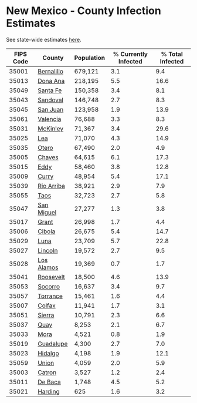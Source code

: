 # New Mexico - County Infection Estimates

See state-wide estimates [here](/infections/us-nm).

|   FIPS Code |                   County |   Population |   % Currently Infected |   % Total Infected |
|-------------|--------------------------|--------------|------------------------|--------------------|
|       35001 | [Bernalillo](bernalillo) |      679,121 |                    3.1 |                9.4 |
|       35013 |     [Dona Ana](dona-ana) |      218,195 |                    5.5 |               16.6 |
|       35049 |     [Santa Fe](santa-fe) |      150,358 |                    3.4 |                8.1 |
|       35043 |     [Sandoval](sandoval) |      146,748 |                    2.7 |                8.3 |
|       35045 |     [San Juan](san-juan) |      123,958 |                    1.9 |               13.9 |
|       35061 |     [Valencia](valencia) |       76,688 |                    3.3 |                8.3 |
|       35031 |     [McKinley](mckinley) |       71,367 |                    3.4 |               29.6 |
|       35025 |               [Lea](lea) |       71,070 |                    4.3 |               14.9 |
|       35035 |           [Otero](otero) |       67,490 |                    2.0 |                4.9 |
|       35005 |         [Chaves](chaves) |       64,615 |                    6.1 |               17.3 |
|       35015 |             [Eddy](eddy) |       58,460 |                    3.8 |               12.8 |
|       35009 |           [Curry](curry) |       48,954 |                    5.4 |               17.1 |
|       35039 | [Rio Arriba](rio-arriba) |       38,921 |                    2.9 |                7.9 |
|       35055 |             [Taos](taos) |       32,723 |                    2.7 |                5.8 |
|       35047 | [San Miguel](san-miguel) |       27,277 |                    1.3 |                3.8 |
|       35017 |           [Grant](grant) |       26,998 |                    1.7 |                4.4 |
|       35006 |         [Cibola](cibola) |       26,675 |                    5.4 |               14.7 |
|       35029 |             [Luna](luna) |       23,709 |                    5.7 |               22.8 |
|       35027 |       [Lincoln](lincoln) |       19,572 |                    2.7 |                9.5 |
|       35028 | [Los Alamos](los-alamos) |       19,369 |                    0.7 |                1.7 |
|       35041 |   [Roosevelt](roosevelt) |       18,500 |                    4.6 |               13.9 |
|       35053 |       [Socorro](socorro) |       16,637 |                    3.4 |                9.7 |
|       35057 |     [Torrance](torrance) |       15,461 |                    1.6 |                4.4 |
|       35007 |         [Colfax](colfax) |       11,941 |                    1.7 |                3.1 |
|       35051 |         [Sierra](sierra) |       10,791 |                    2.3 |                6.6 |
|       35037 |             [Quay](quay) |        8,253 |                    2.1 |                6.7 |
|       35033 |             [Mora](mora) |        4,521 |                    0.8 |                1.9 |
|       35019 |   [Guadalupe](guadalupe) |        4,300 |                    2.7 |                7.0 |
|       35023 |       [Hidalgo](hidalgo) |        4,198 |                    1.9 |               12.1 |
|       35059 |           [Union](union) |        4,059 |                    2.0 |                5.9 |
|       35003 |         [Catron](catron) |        3,527 |                    1.2 |                2.4 |
|       35011 |       [De Baca](de-baca) |        1,748 |                    4.5 |                5.2 |
|       35021 |       [Harding](harding) |          625 |                    1.6 |                3.2 |